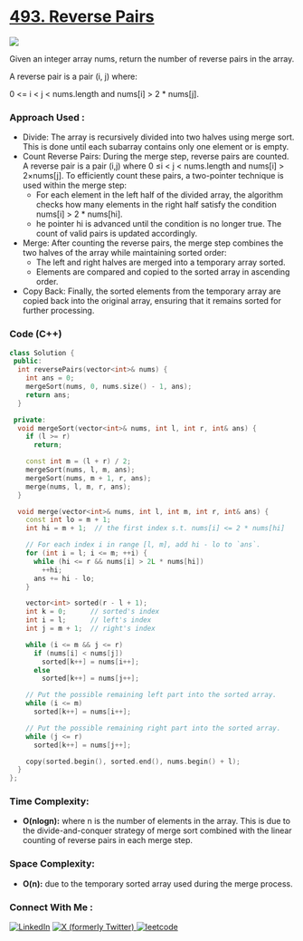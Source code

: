 # [493. Reverse Pairs](https://leetcode.com/problems/reverse-pairs/description/)

![](https://badgen.net/badge/Level/Hard/red)

Given an integer array nums, return the number of reverse pairs in the array.

A reverse pair is a pair (i, j) where:

0 <= i < j < nums.length and
nums[i] > 2 * nums[j].

### Approach Used :

-   Divide: The array is recursively divided into two halves using merge sort. This is done until each subarray contains only one element or is empty.
-   Count Reverse Pairs: During the merge step, reverse pairs are counted. A reverse pair is a pair (i,j) where 0 ≤i < j < nums.length and nums[i] > 2×nums[j]. To efficiently count these pairs, a two-pointer technique is used within the merge step:
    -   For each element in the left half of the divided array, the algorithm checks how many elements in the right half satisfy the condition nums[i] > 2 * nums[hi].
    -   he pointer hi is advanced until the condition is no longer true. The count of valid pairs is updated accordingly.
-   Merge: After counting the reverse pairs, the merge step combines the two halves of the array while maintaining sorted order:
    -   The left and right halves are merged into a temporary array sorted.
    -   Elements are compared and copied to the sorted array in ascending order.
-   Copy Back: Finally, the sorted elements from the temporary array are copied back into the original array, ensuring that it remains sorted for further processing.

### Code (C++)

```cpp
class Solution {
 public:
  int reversePairs(vector<int>& nums) {
    int ans = 0;
    mergeSort(nums, 0, nums.size() - 1, ans);
    return ans;
  }

 private:
  void mergeSort(vector<int>& nums, int l, int r, int& ans) {
    if (l >= r)
      return;

    const int m = (l + r) / 2;
    mergeSort(nums, l, m, ans);
    mergeSort(nums, m + 1, r, ans);
    merge(nums, l, m, r, ans);
  }

  void merge(vector<int>& nums, int l, int m, int r, int& ans) {
    const int lo = m + 1;
    int hi = m + 1;  // the first index s.t. nums[i] <= 2 * nums[hi]

    // For each index i in range [l, m], add hi - lo to `ans`.
    for (int i = l; i <= m; ++i) {
      while (hi <= r && nums[i] > 2L * nums[hi])
        ++hi;
      ans += hi - lo;
    }

    vector<int> sorted(r - l + 1);
    int k = 0;      // sorted's index
    int i = l;      // left's index
    int j = m + 1;  // right's index

    while (i <= m && j <= r)
      if (nums[i] < nums[j])
        sorted[k++] = nums[i++];
      else
        sorted[k++] = nums[j++];

    // Put the possible remaining left part into the sorted array.
    while (i <= m)
      sorted[k++] = nums[i++];

    // Put the possible remaining right part into the sorted array.
    while (j <= r)
      sorted[k++] = nums[j++];

    copy(sorted.begin(), sorted.end(), nums.begin() + l);
  }
};
```

### Time Complexity:
- **O(nlogn):** where n is the number of elements in the array. This is due to the divide-and-conquer strategy of merge sort combined with the linear counting of reverse pairs in each merge step.

### Space Complexity:
- **O(n):** due to the temporary sorted array used during the merge process.


### Connect With Me : 

<a href="https://www.linkedin.com/in/shivam-ray-b4306524a/" target="_blank"><img src="https://img.shields.io/badge/LinkedIn-0077B5?style=for-the-badge&logo=linkedin&logoColor=white" alt="LinkedIn"></a>
<a href="https://x.com/rai_shivam11/" target="_blank"><img src="https://img.shields.io/badge/Twitter-1DA1F2?style=for-the-badge&logo=twitter&logoColor=white" alt="X (formerly Twitter)">
</a>
<a href="https://leetcode.com/u/shrunited0702/" target="_blank"><img src="https://img.shields.io/badge/LeetCode-000000?style=for-the-badge&logo=LeetCode&logoColor=#d16c06" alt="leetcode">
</a>